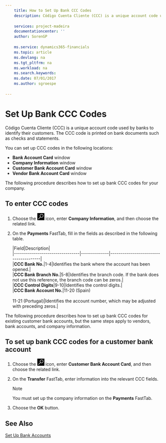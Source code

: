 ```yaml
---
    title: How to Set Up Bank CCC Codes
    description: Código Cuenta Cliente (CCC) is a unique account code used by banks to identify their customers. The CCC code is printed on bank documents such as checks and statements.

    services: project-madeira 
    documentationcenter: ''
    author: SorenGP

    ms.service: dynamics365-financials
    ms.topic: article
    ms.devlang: na
    ms.tgt_pltfrm: na
    ms.workload: na
    ms.search.keywords:
    ms.date: 07/01/2017
    ms.author: sgroespe

---
```

# Set Up Bank CCC Codes
Código Cuenta Cliente (CCC) is a unique account code used by banks to identify their customers. The CCC code is printed on bank documents such as checks and statements.  

You can set up CCC codes in the following locations:  

- **Bank Account Card** window  
- **Company Information** window  
- **Customer Bank Account Card** window  
- **Vendor Bank Account Card** window  

The following procedure describes how to set up bank CCC codes for your company.  

## To enter CCC codes  

1.  Choose the ![Search for Page or Report](../../media/ui-search/search_small.png "Search for Page or Report icon") icon, enter **Company Information**, and then choose the related link.  
2.  On the **Payments** FastTab, fill in the fields as described in the following table.  

    |Field|Description|  
    |---------------------------------|--------------|---------------------------------------|  
    |**CCC Bank No.**|1-4|Identifies the bank where the account has been opened.|  
    |**CCC Bank Branch No.**|5-8|Identifies the branch code. If the bank does not use this reference, the branch code can be zeros.|  
    |**CCC Control Digits**|9-10|Identifies the control digits.|  
    |**CCC Bank Account No.**|11-20 (Spain)<br /><br /> 11-21 (Portugal)|Identifies the account number, which may be adjusted with preceding zeros.|  

The following procedure describes how to set up bank CCC codes for existing customer bank accounts, but the same steps apply to vendors, bank accounts, and company information.  

## To set up bank CCC codes for a customer bank account  

1.  Choose the ![Search for Page or Report](../../media/ui-search/search_small.png "Search for Page or Report icon") icon, enter **Customer Bank Account Card**, and then choose the related link.  
2.  On the **Transfer** FastTab, enter information into the relevant CCC fields.  

    > [!NOTE]  
    >  You must set up the company information on the **Payments** FastTab.  

3.  Choose the **OK** button.  

## See Also  
[Set Up Bank Accounts](../../bank-how-setup-bank-accounts.md) 
